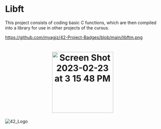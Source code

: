 # Libft

  This project consists of coding basic C functions, which are then compiled into a library for use in other projects of the cursus.

 https://github.com/myagjz/42-Project-Badges/blob/main/libftm.png
  
  <h1 align="center"><img width="199" alt="Screen Shot 2023-02-23 at 3 15 48 PM" src="https://user-images.githubusercontent.com/112881823/220903261-a9956093-352a-463e-a943-de87af790381.png"></h1> 
   

![42_Logo](https://user-images.githubusercontent.com/112881823/235374103-65e658cc-03d2-445e-a53d-91189acd4bc4.png)
